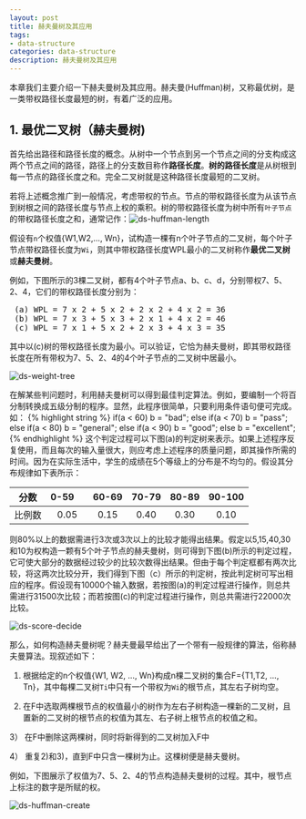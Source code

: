 ```yaml
---
layout: post
title: 赫夫曼树及其应用
tags:
- data-structure
categories: data-structure
description: 赫夫曼树及其应用
---
```


本章我们主要介绍一下赫夫曼树及其应用。赫夫曼(Huffman)树，又称最优树，是一类带权路径长度最短的树，有着广泛的应用。


<!-- more -->


## 1. 最优二叉树（赫夫曼树)

首先给出路径和路径长度的概念。从树中一个节点到另一个节点之间的分支构成这两个节点之间的路径，路径上的分支数目称作**路径长度**。**树的路径长度**是从树根到每一节点的路径长度之和。完全二叉树就是这种路径长度最短的二叉树。

若将上述概念推广到一般情况，考虑带权的节点。节点的带权路径长度为从该节点到树根之间的路径长度与节点上权的乘积。树的带权路径长度为树中所有```叶子节点```的带权路径长度之和，通常记作：![ds-huffman-length](https://ivanzz1001.github.io/records/assets/img/data_structure/ds_huffman_length.jpg)


假设有```n```个权值{W1,W2,..., Wn}，试构造一棵有n个叶子节点的二叉树，每个叶子节点带权路径长度为```Wi```，则其中带权路径长度WPL最小的二叉树称作**最优二叉树**或**赫夫曼树**。

例如，下图所示的3棵二叉树，都有4个叶子节点a、b、c、d，分别带权7、5、2、4，它们的带权路径长度分别为：
<pre>
 (a) WPL = 7 x 2 + 5 x 2 + 2 x 2 + 4 x 2 = 36
 (b) WPL = 7 x 3 + 5 x 3 + 2 x 1 + 4 x 2 = 46
 (c) WPL = 7 x 1 + 5 x 2 + 2 x 3 + 4 x 3 = 35
</pre>
其中以(c)树的带权路径长度为最小。可以验证，它恰为赫夫曼树，即其带权路径长度在所有带权为7、5、2、4的4个叶子节点的二叉树中居最小。

![ds-weight-tree](https://ivanzz1001.github.io/records/assets/img/data_structure/ds_weight_tree.jpg)

在解某些判问题时，利用赫夫曼树可以得到最佳判定算法。例如，要编制一个将百分制转换成五级分制的程序。显然，此程序很简单，只要利用条件语句便可完成。如：
{% highlight string %}
if(a < 60)
	b = "bad";
else if(a < 70)
	b = "pass";
else if(a < 80)
	b = "general";
else if(a < 90)
	b = "good";
else 
	b = "excellent";
{% endhighlight %}
这个判定过程可以下图(a)的判定树来表示。如果上述程序反复使用，而且每次的输入量很大，则应考虑上述程序的质量问题，即其操作所需的时间。因为在实际生活中，学生的成绩在5个等级上的分布是不均匀的。假设其分布规律如下表所示：

|  分数 |  0-59    |   60-69  |  70-79  |   80-89   |  90-100  |
|:-----:|:--------:|:--------:|:-------:|:---------:|:--------:|
|比例数 |   0.05   |   0.15   |  0.40   |   0.30    |   0.10   |

则80%以上的数据需进行3次或3次以上的比较才能得出结果。假定以5,15,40,30和10为权构造一颗有5个叶子节点的赫夫曼树，则可得到下图(b)所示的判定过程，它可使大部分的数据经过较少的比较次数得出结果。但由于每个判定框都有两次比较，将这两次比较分开，我们得到下图（c）所示的判定树，按此判定树可写出相应的程序。假设现有10000个输入数据，若按图(a)的判定过程进行操作，则总共需进行31500次比较；而若按图(c)的判定过程进行操作，则总共需进行22000次比较。

![ds-score-decide](https://ivanzz1001.github.io/records/assets/img/data_structure/ds_score_decide.jpg)

那么，如何构造赫夫曼树呢？赫夫曼最早给出了一个带有一般规律的算法，俗称赫夫曼算法。现叙述如下：

1) 根据给定的n个权值{W1, W2, ..., Wn}构成n棵二叉树的集合F={T1,T2, ..., Tn}，其中每棵二叉树```Ti```中只有一个带权为```Wi```的根节点，其左右子树均空。

2) 在F中选取两棵根节点的权值最小的树作为左右子树构造一棵新的二叉树，且置新的二叉树的根节点的权值为其左、右子树上根节点的权值之和。

3） 在F中删除这两棵树，同时将新得到的二叉树加入F中

4） 重复2)和3)，直到F中只含一棵树为止。这棵树便是赫夫曼树。

例如，下图展示了权值为7、5、2、4的节点构造赫夫曼树的过程。其中，根节点上标注的数字是所赋的权。

![ds-huffman-create](https://ivanzz1001.github.io/records/assets/img/data_structure/ds_huffman_create.jpg)


<br />
<br />



